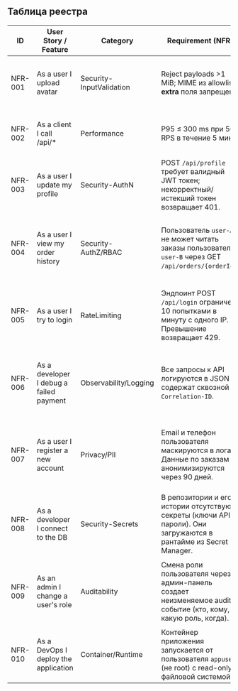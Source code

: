 ## Таблица реестра

| ID      | User Story / Feature                    | Category              | Requirement (NFR)                                                                                                  | Rationale / Risk                       | Acceptance (G-W-T)                                                                                                                                                                  | Evidence (test/log/scan/policy)                        | Trace (issue/link) | Owner    | Status      | Priority    | Severity      | Tags             |
| ------- | --------------------------------------- | --------------------- | ------------------------------------------------------------------------------------------------------------------ | -------------------------------------- | ----------------------------------------------------------------------------------------------------------------------------------------------------------------------------------- | ------------------------------------------------------ | ------------------ | -------- | ----------- | ----------- | ------------- | ---------------- |
| NFR-001 | As a user I upload avatar | Security-InputValidation | Reject payloads >1 MiB; MIME из allowlist; **extra** поля запрещены | Защита от DoS/грязных входных данных | **Given** тело 2 MiB и неизвестные поля<br>**When** POST `/api/files/avatar`<br>**Then** 413 с RFC7807 + запрет extra | test: `e2e-upload-limit`; policy: schema/size | #123               | team-a | Proposed | P2 - Medium | S2 - Major | limits,validation |
| NFR-002 | As a client I call /api/* | Performance              | P95 ≤ 300 ms при 50 RPS в течение 5 мин                             | UX/SLO                               | **Given** сервис здоров<br>**When** 50 RPS на `/api/*` 5 минут<br>**Then** P95 ≤ 300 ms; error rate ≤ 1%              | test: `load-50rps`; log: latency quantiles    | #124               | team-a | Draft    | P1 - High   | S2 - Major | perf,slo          |
| NFR-003 | As a user I update my profile           | Security-AuthN        | POST `/api/profile` требует валидный JWT токен; некорректный/истекший токен возвращает 401.                        | Базовая защита write-операций          | **Given** истекший JWT<br>**When** POST `/api/profile`<br>**Then** ответ 401 Unauthorized                                                                                           | test: `integration-authn-profile`                      | #125               | team-b   | Proposed    | P1 - High   | S1 - Critical | security,authn   |
| NFR-004 | As a user I view my order history       | Security-AuthZ/RBAC   | Пользователь `user-A` не может читать заказы пользователя `user-B` через GET `/api/orders/{orderId}`.              | Изоляция данных пользователей          | **Given** пользователь `user-A` аутентифицирован<br>**When** он запрашивает GET `/api/orders/{orderId_B}`<br>**Then** ответ 404 Not Found                                           | test: `authz-order-isolation`                          | #126               | team-b   | Proposed    | P1 - High   | S1 - Critical | security,authz   |
| NFR-005 | As a user I try to login                | RateLimiting          | Эндпоинт POST `/api/login` ограничен 10 попытками в минуту с одного IP. Превышение возвращает 429.                 | Защита от brute-force атак             | **Given** с одного IP сделано 10 запросов<br>**When** выполняется 11-й запрос к `/api/login` за 60с<br>**Then** ответ 429 и заголовок `Retry-After`                                 | test: `e2e-login-ratelimit`; metric: `http_429_total`  | #127               | team-a   | Approved    | P1 - High   | S1 - Critical | security,dos     |
| NFR-006 | As a developer I debug a failed payment | Observability/Logging | Все запросы к API логируются в JSON и содержат сквозной `X-Correlation-ID`.                                        | Трассировка и расследование инцидентов | **Given** запрос с `X-Correlation-ID=abc-123`<br>**When** он проходит через API Gateway и Payment Service<br>**Then** в логах обоих сервисов есть запись с `correlation_id=abc-123` | log: `json-pattern`; query: `search-by-correlation-id` | #128               | platform | Implemented | P2 - Medium | S2 - Major    | logging,ops      |
| NFR-007 | As a user I register a new account      | Privacy/PII           | Email и телефон пользователя маскируются в логах. Данные по заказам анонимизируются через 90 дней.                 | Защита ПДн и GDPR/комплаенс            | **Given** запрос на регистрацию с email<br>**When** событие логируется<br>**Then** в логе поле email маскировано; задача ретенции удаляет заказ >90 дней                            | log: `redacted-email`; policy: `retention-policy-90d`  | #129               | team-b   | Proposed    | P1 - High   | S2 - Major    | privacy,gdpr     |
| NFR-008 | As a developer I connect to the DB      | Security-Secrets      | В репозитории и его истории отсутствуют секреты (ключи API, пароли). Они загружаются в рантайме из Secret Manager. | Предотвращение утечки ключей через код | **Given** репозиторий<br>**When** выполняется `gitleaks scan`<br>**Then** результат '0 findings'                                                                                    | scan: `secret-scan-ci-report`                          | #130               | platform | Implemented | P1 - High   | S1 - Critical | security,secrets |
| NFR-009 | As an admin I change a user's role      | Auditability          | Смена роли пользователя через админ-панель создает неизменяемое audit-событие (кто, кому, какую роль, когда).      | Расследование инцидентов, комплаенс    | **Given** admin `A` меняет роль юзера `B`<br>**When** операция успешна<br>**Then** в audit-логе появляется запись: `actor=A, target=B, action=change_role`                          | log: `audit-event-example`                             | #131               | team-b   | Proposed    | P2 - Medium | S2 - Major    | audit,security   |
| NFR-010 | As a DevOps I deploy the application    | Container/Runtime     | Контейнер приложения запускается от пользователя `appuser` (не root) с read-only файловой системой.                | Снижение поверхности атаки при RCE     | **Given** контейнер запущен<br>**When** проверяется `docker inspect`<br>**Then** `User=appuser` и `ReadonlyRootfs=true`                                                             | policy: `Dockerfile`; scan: `trivy-config-scan`        | #132               | platform | Approved    | P2 - Medium | S2 - Major    | security,infra   |